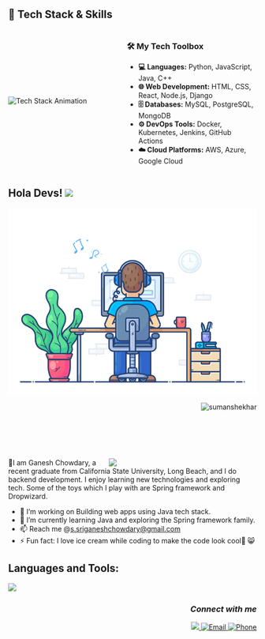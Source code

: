 ## 🚀 Tech Stack & Skills

<div style="display: flex; align-items: center; justify-content: space-between;">

<!-- Tech Stack Animation GIF -->
<img src="https://github.com/Kiran1689/kiran1689/raw/main/Skills_Animation_Dark.gif" width="400" alt="Tech Stack Animation">

<!-- Tech Skills & Blog Posts -->
<div>

### 🛠️ My Tech Toolbox
- **💻 Languages:** Python, JavaScript, Java, C++
- **🌐 Web Development:** HTML, CSS, React, Node.js, Django
- **🗄️ Databases:** MySQL, PostgreSQL, MongoDB
- **⚙️ DevOps Tools:** Docker, Kubernetes, Jenkins, GitHub Actions
- **☁️ Cloud Platforms:** AWS, Azure, Google Cloud


</div>

</div>



<h2 align="left">
 Hola Devs!
  <img src="https://media.giphy.com/media/hvRJCLFzcasrR4ia7z/giphy.gif" width="28">
</h2>


<!-- BANNER -->
<img  src="https://github.com/sumanshekhar698/sumanshekhar698/blob/main/assets/lofi_code.gif" />

<!-- Activity Stats -->

<!-- <p align="right">
  Visitor count<br>
  <img src="https://profile-counter.glitch.me/sumanshekhar698/count.svg" />
</p> -->

<p align="right"> <img src="https://komarev.com/ghpvc/?username=sumanshekhar698&label=Profile%20views&color=0e75b6&style=flat" alt="sumanshekhar" /> </p>

<!-- <p align="right">
   <img src="https://badges.pufler.dev/visits/sumanshekhar698/sumanshekhar698"/>
  <img src="https://badges.pufler.dev/years/sumanshekhar698"/>
  <img src="https://badges.pufler.dev/repos/sumanshekhar698"/>
  <img src="https://badges.pufler.dev/commits/monthly/sumanshekhar698" />
</p> -->

</br></br></br></br>

<!-- <img src="https://octodex.github.com/images/luchadortocat.png" width="300" align="right"> -->
<img src="https://octodex.github.com/images/murakamicat.png" width="300" align="right">

📍I am Ganesh Chowdary, a recent graduate from California State University, Long Beach, and I do backend development. I enjoy learning new technologies and exploring tech.
Some of the toys which I play with are Spring framework and Dropwizard.

- 🔭 I’m working on Building web apps using Java tech stack.
- 🌱 I’m currently learning Java and exploring the Spring framework family.
- 📫 Reach me @s.sriganeshchowdary@gmail.com
- ⚡ Fun fact: I love ice cream while coding to make the code look cool🧊 😸

<!-- Tech Stack -->
<!-- <h2 align="center">Tech Stack <img src="https://github.com/sumanshekhar698/sumanshekhar698/blob/main/assets/laptop.gif" width="50"></h2> -->

<!-- <p align="center">
<img src="https://img.shields.io/badge/-java-E34A86?style=flat-square&logo=java"/>
<img src="https://img.shields.io/badge/-HTML5-E34F26?style=flat-square&logo=html5&logoColor=white"/>
<img src="https://img.shields.io/badge/-CSS3-1572B6?style=flat-square&logo=css3"/>
<img src="https://img.shields.io/badge/-Bootstrap-563D7C?style=flat-square&logo=bootstrap"/>
<img src="https://img.shields.io/badge/-Heroku-430098?style=flat-square&logo=heroku"/>
<img src="https://img.shields.io/badge/-JavaScript-black?style=flat-square&logo=javascript"/>
<img src="https://img.shields.io/badge/-Nodejs-black?style=flat-square&logo=Node.js"/>
<img src="https://img.shields.io/badge/-React-black?style=flat-square&logo=react"/>
<img src="https://img.shields.io/badge/-MongoDB-black?style=flat-square&logo=mongodb"/>
<img src="https://img.shields.io/badge/-MySQL-black?style=flat-square&logo=mysql"/>
<img src="https://img.shields.io/badge/-Git-black?style=flat-square&logo=git"/>
<img src="https://img.shields.io/badge/-GitHub-black?style=flat-square&logo=github"/>
</p> -->

<!-- ### Languages and Tools: -->
<h2 align="left">Languages and Tools:</h2>
<!-- <p align="center"> <a href="https://getbootstrap.com" target="_blank" rel="noreferrer"> <img src="https://raw.githubusercontent.com/devicons/devicon/master/icons/bootstrap/bootstrap-plain-wordmark.svg" alt="bootstrap" width="40" height="40"/> </a> <a href="https://www.w3schools.com/css/" target="_blank" rel="noreferrer"> <img src="https://raw.githubusercontent.com/devicons/devicon/master/icons/css3/css3-original-wordmark.svg" alt="css3" width="40" height="40"/> </a> <a href="https://www.docker.com/" target="_blank" rel="noreferrer"> <img src="https://raw.githubusercontent.com/devicons/devicon/master/icons/docker/docker-original-wordmark.svg" alt="docker" width="40" height="40"/> </a> <a href="https://git-scm.com/" target="_blank" rel="noreferrer"> <img src="https://www.vectorlogo.zone/logos/git-scm/git-scm-icon.svg" alt="git" width="40" height="40"/> </a> <a href="https://www.w3.org/html/" target="_blank" rel="noreferrer"> <img src="https://raw.githubusercontent.com/devicons/devicon/master/icons/html5/html5-original-wordmark.svg" alt="html5" width="40" height="40"/> </a> <a href="https://www.java.com" target="_blank" rel="noreferrer"> <img src="https://raw.githubusercontent.com/devicons/devicon/master/icons/java/java-original.svg" alt="java" width="40" height="40"/> </a> <a href="https://developer.mozilla.org/en-US/docs/Web/JavaScript" target="_blank" rel="noreferrer"> <img src="https://raw.githubusercontent.com/devicons/devicon/master/icons/javascript/javascript-original.svg" alt="javascript" width="40" height="40"/> </a> <a href="https://www.jenkins.io" target="_blank" rel="noreferrer"> <img src="https://www.vectorlogo.zone/logos/jenkins/jenkins-icon.svg" alt="jenkins" width="40" height="40"/> </a> <a href="https://www.linux.org/" target="_blank" rel="noreferrer"> <img src="https://raw.githubusercontent.com/devicons/devicon/master/icons/linux/linux-original.svg" alt="linux" width="40" height="40"/> </a> <a href="https://www.mongodb.com/" target="_blank" rel="noreferrer"> <img src="https://raw.githubusercontent.com/devicons/devicon/master/icons/mongodb/mongodb-original-wordmark.svg" alt="mongodb" width="40" height="40"/> </a> <a href="https://www.mysql.com/" target="_blank" rel="noreferrer"> <img src="https://raw.githubusercontent.com/devicons/devicon/master/icons/mysql/mysql-original-wordmark.svg" alt="mysql" width="40" height="40"/> </a> <a href="https://www.nginx.com" target="_blank" rel="noreferrer"> <img src="https://raw.githubusercontent.com/devicons/devicon/master/icons/nginx/nginx-original.svg" alt="nginx" width="40" height="40"/> </a> <a href="https://www.oracle.com/" target="_blank" rel="noreferrer"> <img src="https://raw.githubusercontent.com/devicons/devicon/master/icons/oracle/oracle-original.svg" alt="oracle" width="40" height="40"/> </a> <a href="https://postman.com" target="_blank" rel="noreferrer"> <img src="https://www.vectorlogo.zone/logos/getpostman/getpostman-icon.svg" alt="postman" width="40" height="40"/> </a> <a href="https://www.python.org" target="_blank" rel="noreferrer"> <img src="https://raw.githubusercontent.com/devicons/devicon/master/icons/python/python-original.svg" alt="python" width="40" height="40"/> </a> <a href="https://redis.io" target="_blank" rel="noreferrer"> <img src="https://raw.githubusercontent.com/devicons/devicon/master/icons/redis/redis-original-wordmark.svg" alt="redis" width="40" height="40"/> </a> <a href="https://spring.io/" target="_blank" rel="noreferrer"> <img src="https://www.vectorlogo.zone/logos/springio/springio-icon.svg" alt="spring" width="40" height="40"/> </a> </p> -->

<p align="left">
  <a href="https://skillicons.dev">
    <img src="https://skillicons.dev/icons?i=java,spring,hibernate,gradle,idea,eclipse,vscode,vim,redis,mongodb,mysql,html,css,js,nodejs,graphql,bootstrap,py,docker,netlify,git,stackoverflow,nginx,jenkins&perline=12" /></a>
  </p>

  <!-- :zap:  -->

  <!-- SPOTIFY -->
  <!-- ![Spotify recently played](https://spotify-recently-played-readme.vercel.app/api?user=31oic64vjokwzjztg6nkacp6ngki) -->
  <!-- ![Alt text](https://spotify-recently-played-readme.vercel.app/api?user=31oic64vjokwzjztg6nkacp6ngki) -->

  <!-- https://arturssmirnovs.github.io/github-profile-readme-generator/ -->

<!-- <p align="right">
<a href="https://dev.to/sumanshekhar698" target="blank"><img align="center" src="https://raw.githubusercontent.com/rahuldkjain/github-profile-readme-generator/master/src/images/icons/Social/devto.svg" alt="sumanshekhar698" height="30" width="40" /></a>
<a href="https://twitter.com/suman_shekhar_" target="blank"><img align="center" src="https://raw.githubusercontent.com/rahuldkjain/github-profile-readme-generator/master/src/images/icons/Social/twitter.svg" alt="suman_shekhar_" height="30" width="40" /></a>
<a href="https://linkedin.com/in/sumanshekhar698" target="blank"><img align="center" src="https://raw.githubusercontent.com/rahuldkjain/github-profile-readme-generator/master/src/images/icons/Social/linked-in-alt.svg" alt="sumanshekhar698" height="30" width="40" /></a>
<a href="https://instagram.com/thenameissuman_" target="blank"><img align="center" src="https://raw.githubusercontent.com/rahuldkjain/github-profile-readme-generator/master/src/images/icons/Social/instagram.svg" alt="thenameissuman_" height="30" width="40" /></a>
</p> -->

<!-- <p align="center">
<a href="https://twitter.com/suman_shekhar_" target="blank"><img align="center" src="https://cdn.jsdelivr.net/npm/simple-icons@3.0.1/icons/twitter.svg" alt="" height="30" width="40" /></a>
<a href="https://www.linkedin.com/in/sumanshekhar698/" target="blank"><img align="center" src="https://cdn.jsdelivr.net/npm/simple-icons@3.0.1/icons/linkedin.svg" alt="" height="30" width="40" /></a>
<a href="https://www.instagram.com/thenameissuman_/" target="blank"><img align="center" src="https://cdn.jsdelivr.net/npm/simple-icons@3.0.1/icons/instagram.svg" alt="" height="30" width="40" /></a>
<a href="https://github.com/sumanshekhar698" target="blank"><img align="center" src="https://cdn.jsdelivr.net/npm/simple-icons@3.0.1/icons/github.svg" alt="" height="30" width="40" /></a>
<a href="your link" target="blank"><img align="center" src="https://cdn.jsdelivr.net/npm/simple-icons@3.0.1/icons/youtube.svg" alt="" height="30" width="40" /></a>
</p> -->

<!--
<p align="left">
<a href = "https://linkedin.com/in/sumanshekhar698"><img src="https://img.icons8.com/fluent/48/000000/linkedin.png" width="30px"/></a>
<a href="https://www.hackerrank.com/suman_sumanshek1" ><img  src="https://raw.githubusercontent.com/rahuldkjain/github-profile-readme-generator/master/src/images/icons/Social/hackerrank.svg" alt="@aaryachopkar" width="30" /></a>
 <a href = "https://twitter.com/suman_shekhar_"><img src="https://img.icons8.com/fluent/48/000000/twitter.png" width="30px"/></a>
</p> -->

  <!-- SOCIAL LINKS -->

<i><h3 align="right">Connect with me</h3></i>

<p align="right">
  <a href="[https://www.linkedin.com/in/sganeshchowdary/">
    <img src="https://img.shields.io/badge/LinkedIn-%230077B5.svg?logo=linkedin&logoColor=white" />
  </a>
  
<a href="mailto:s.sriganeshchowdary@gmail.com">
  <img src="https://img.shields.io/badge/Email-s.sriganeshchowdary%40gmail.com-D14836.svg?logo=gmail&logoColor=white" alt="Email" />
</a>
  <a href="tel:9256260725">
  <img src="https://img.shields.io/badge/Phone-9256260725-brightgreen.svg?logo=phone&logoColor=white" alt="Phone" />
</a>



<!-- GitHub Contribution Graph -->
<!-- <table>
  <tr>
    <td>
      <img src="https://activity-graph.herokuapp.com/graph?username=sumanshekhar698&bg_color=0D1117&color=5BCDEC&line=89bd0f&point=FFFFFF&hide_border=true" />
      <img src="https://activity-graph.herokuapp.com/graph?username=sumanshekhar698&theme=github&hide_border=true&bg_color=0D1117area_color=89bd0f&line=89bd0f&point=fff000&color=89bd0f&hide_border=true">
    </td>
  </tr>
</table>
<br> -->


<!-- commits eating snake 🐍

<h2 align="center">Save my commits from 🐍nakey 🥺</h2>

![snake gif](https://github.com/sumanshekhar698/sumanshekhar698/blob/output/github-contribution-grid-snake.svg)

<img src="https://github.com/sumanshekhar698/sumanshekhar698/blob/main/assets/snake.gif" width="50"></h2> -->





<!--
# My GitHub contributions as a Game of Life

[![GitHub Game of Life](https://github4life.herokuapp.com/ethomson.gif?z=6)](https://github4life.herokuapp.com/ethomson)

(Be sure to click on it for the infinite scrolling version.) -->

<!-- ReadMe Generator -->
<!-- https://rahuldkjain.github.io/gh-profile-readme-generator/ -->
